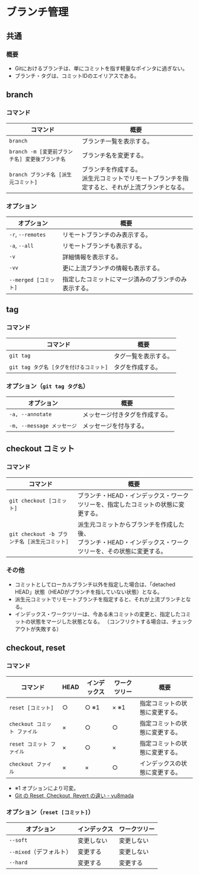 # ブランチ管理

## 共通

### 概要

- Gitにおけるブランチは、単にコミットを指す軽量なポインタに過ぎない。
- ブランチ・タグは、コミットIDのエイリアスである。

## branch

### コマンド

| コマンド                                        | 概要                                                         |
| ----------------------------------------------- | ------------------------------------------------------------ |
| `branch`                                        | ブランチ一覧を表示する。                                     |
| `branch -m [変更前ブランチ名] 変更後ブランチ名` | ブランチ名を変更する。                                       |
| `branch ブランチ名 [派生元コミット]`            | ブランチを作成する。<br />派生元コミットでリモートブランチを指定すると、それが上流ブランチとなる。 |

### オプション

| オプション            | 概要                                                 |
| --------------------- | ---------------------------------------------------- |
| `-r`, `--remotes`     | リモートブランチのみ表示する。                       |
| `-a`, `--all`         | リモートブランチも表示する。                         |
| `-v`                  | 詳細情報を表示する。                                 |
| `-vv`                 | 更に上流ブランチの情報も表示する。                   |
| `--merged [コミット]` | 指定したコミットにマージ済みのブランチのみ表示する。 |

## tag

### コマンド

| コマンド                                | 概要                 |
| --------------------------------------- | -------------------- |
| `git tag`                               | タグ一覧を表示する。 |
| `git tag タグ名 [タグを付けるコミット]` | タグを作成する。     |

### オプション（`git tag タグ名`）

| オプション                 | 概要                           |
| -------------------------- | ------------------------------ |
| `-a, --annotate`           | メッセージ付きタグを作成する。 |
| `-m, --message メッセージ` | メッセージを付与する。         |

## checkout コミット

### コマンド

| コマンド                                      | 概要                                                         |
| --------------------------------------------- | ------------------------------------------------------------ |
| `git checkout [コミット]`                     | ブランチ・HEAD・インデックス・ワークツリーを、指定したコミットの状態に変更する。 |
| `git checkout -b ブランチ名 [派生元コミット]` | 派生元コミットからブランチを作成した後、<br />ブランチ・HEAD・インデックス・ワークツリーを、その状態に変更する。 |

### その他

- コミットとしてローカルブランチ以外を指定した場合は、「detached HEAD」状態（HEADがブランチを指していない状態）となる。
- 派生元コミットでリモートブランチを指定すると、それが上流ブランチとなる。
- インデックス・ワークツリーは、今ある未コミットの変更と、指定したコミットの状態をマージした状態となる。
  （コンフリクトする場合は、チェックアウトが失敗する）

## checkout, reset

### コマンド

| コマンド                     | HEAD       | インデックス | ワークツリー | 概要                                                         |
| ---------------------------- | ---------- | ------------ | ------------ | ------------------------------------------------------------ |
| `reset [コミット]`           | ○   | ○ ※1 | × ※1 | 指定コミットの状態に変更する。                           |
| `checkout コミット ファイル` | × | ○     | ○     | 指定コミットの状態に変更する。                 |
| `reset コミット ファイル`  | × | ○     | ×   | 指定コミットの状態に変更する。 |
| `checkout ファイル` | × | × | ○ | インデックスの状態に変更する。 |

- ※1 オプションにより可変。
- [Git の Reset, Checkout, Revert の違い - yu8mada](https://yu8mada.com/2018/06/01/the-difference-between-reset-checkout-and-revert-in-git/)

### オプション（`reset [コミット]`）

| オプション              | インデックス | ワークツリー |
| ----------------------- | ------------ | ------------ |
| `--soft`                | 変更しない   | 変更しない   |
| `--mixed`（デフォルト） | 変更する     | 変更しない   |
| `--hard`                | 変更する     | 変更する     |
